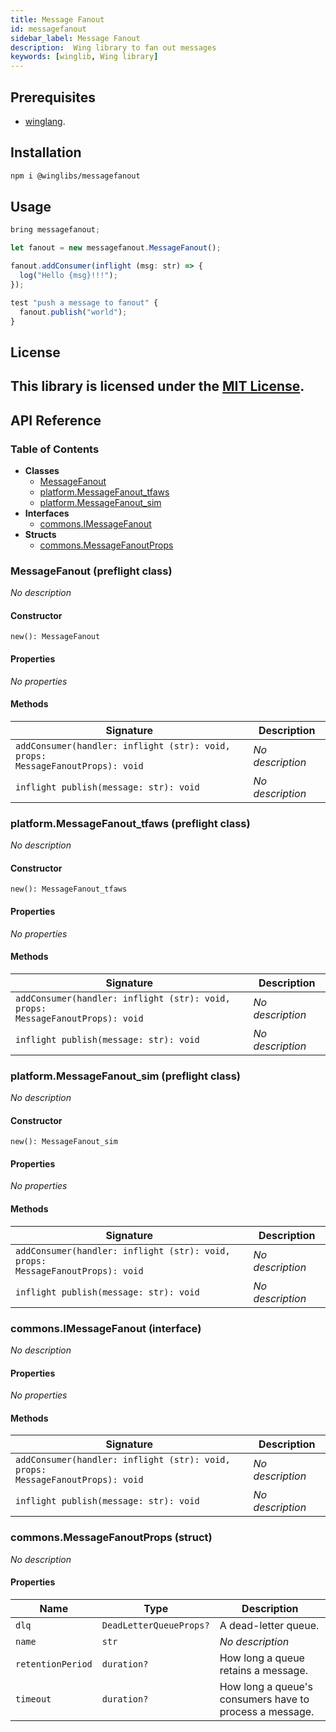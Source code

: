 ```yaml
---
title: Message Fanout
id: messagefanout
sidebar_label: Message Fanout
description:  Wing library to fan out messages
keywords: [winglib, Wing library]
---
```

## Prerequisites

* [winglang](https://winglang.io).

## Installation

```sh
npm i @winglibs/messagefanout
```

## Usage

```js
bring messagefanout;

let fanout = new messagefanout.MessageFanout();

fanout.addConsumer(inflight (msg: str) => {
  log("Hello {msg}!!!");
});

test "push a message to fanout" {
  fanout.publish("world");
}
```

## License

This library is licensed under the [MIT License](./LICENSE).
---
## API Reference

### Table of Contents

- **Classes**
  - <a href="#@winglibs/messagefanout.MessageFanout">MessageFanout</a>
  - <a href="#@winglibs/messagefanout.platform.MessageFanout_tfaws">platform.MessageFanout_tfaws</a>
  - <a href="#@winglibs/messagefanout.platform.MessageFanout_sim">platform.MessageFanout_sim</a>
- **Interfaces**
  - <a href="#@winglibs/messagefanout.commons.IMessageFanout">commons.IMessageFanout</a>
- **Structs**
  - <a href="#@winglibs/messagefanout.commons.MessageFanoutProps">commons.MessageFanoutProps</a>

### MessageFanout (preflight class) <a class="wing-docs-anchor" id="@winglibs/messagefanout.MessageFanout"></a>

*No description*

#### Constructor

```
new(): MessageFanout
```

#### Properties

*No properties*

#### Methods

| **Signature** | **Description** |
| --- | --- |
| <code>addConsumer(handler: inflight (str): void, props: MessageFanoutProps): void</code> | *No description* |
| <code>inflight publish(message: str): void</code> | *No description* |

### platform.MessageFanout_tfaws (preflight class) <a class="wing-docs-anchor" id="@winglibs/messagefanout.platform.MessageFanout_tfaws"></a>

*No description*

#### Constructor

```
new(): MessageFanout_tfaws
```

#### Properties

*No properties*

#### Methods

| **Signature** | **Description** |
| --- | --- |
| <code>addConsumer(handler: inflight (str): void, props: MessageFanoutProps): void</code> | *No description* |
| <code>inflight publish(message: str): void</code> | *No description* |

### platform.MessageFanout_sim (preflight class) <a class="wing-docs-anchor" id="@winglibs/messagefanout.platform.MessageFanout_sim"></a>

*No description*

#### Constructor

```
new(): MessageFanout_sim
```

#### Properties

*No properties*

#### Methods

| **Signature** | **Description** |
| --- | --- |
| <code>addConsumer(handler: inflight (str): void, props: MessageFanoutProps): void</code> | *No description* |
| <code>inflight publish(message: str): void</code> | *No description* |

### commons.IMessageFanout (interface) <a class="wing-docs-anchor" id="@winglibs/messagefanout.commons.IMessageFanout"></a>

*No description*

#### Properties

*No properties*

#### Methods

| **Signature** | **Description** |
| --- | --- |
| <code>addConsumer(handler: inflight (str): void, props: MessageFanoutProps): void</code> | *No description* |
| <code>inflight publish(message: str): void</code> | *No description* |

### commons.MessageFanoutProps (struct) <a class="wing-docs-anchor" id="@winglibs/messagefanout.commons.MessageFanoutProps"></a>

*No description*

#### Properties

| **Name** | **Type** | **Description** |
| --- | --- | --- |
| <code>dlq</code> | <code>DeadLetterQueueProps?</code> | A dead-letter queue. |
| <code>name</code> | <code>str</code> | *No description* |
| <code>retentionPeriod</code> | <code>duration?</code> | How long a queue retains a message. |
| <code>timeout</code> | <code>duration?</code> | How long a queue's consumers have to process a message. |


